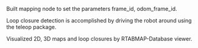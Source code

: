 Built mapping node to set the parameters frame_id, odom_frame_id.

Loop closure detection is accomplished by driving the robot around using the 
teleop package.

Visualized 2D, 3D maps and loop closures by RTABMAP-Database viewer.
